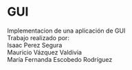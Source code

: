 # GUI
 Implementacion de una aplicación de GUI <br>
Trabajo realizado por: <br>
Isaac Perez Segura<br>
Mauricio Vázquez Valdivia <br>
María Fernanda Escobedo Rodríguez<br>
